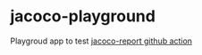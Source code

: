 # jacoco-playground #
Playgroud app to test [jacoco-report github action](https://github.com/Madrapps/jacoco-report)
